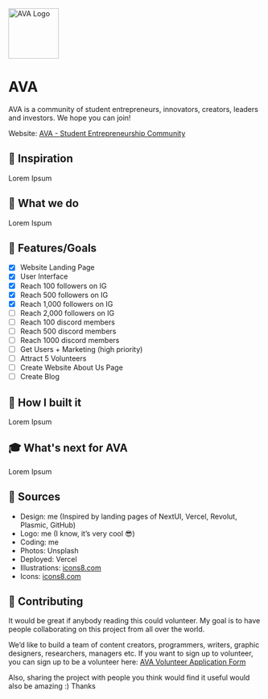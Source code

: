 <img src="[drawing.jpg](https://raw.githubusercontent.com/one-loop/AVA/main/assets/favicon%20round.png)" alt="AVA Logo" width="100"/>

# AVA

AVA is a community of student entrepreneurs, innovators, creators, leaders and investors. We hope you can join!

Website: [AVA - Student Entrepreneurship Community](https://one-loop.github.io/AVA/)

## 🧠 Inspiration

Lorem Ipsum

## 📌 What we do

Lorem Ispum

## 📕 Features/Goals

- [x]  Website Landing Page
- [x]  User Interface
- [x]  Reach 100 followers on IG
- [x]  Reach 500 followers on IG
- [x]  Reach 1,000 followers on IG
- [ ]  Reach 2,000 followers on IG
- [ ]  Reach 100 discord members
- [ ]  Reach 500 discord members
- [ ]  Reach 1000 discord members
- [ ]  Get Users + Marketing (high priority)
- [ ]  Attract 5 Volunteers
- [ ]  Create Website About Us Page
- [ ]  Create Blog

## 📕 How I built it

Lorem Ipsum

## 🎓 What's next for AVA

Lorem Ipsum

## 🔎 Sources

- Design: me (Inspired by landing pages of NextUI, Vercel, Revolut, Plasmic, GitHub)
- Logo: me (I know, it’s very cool 😎)
- Coding: me
- Photos: Unsplash
- Deployed: Vercel
- Illustrations: [icons8.com](http://icons8.com/)
- Icons: [icons8.com](http://icons8.com/)

## 💙 Contributing

It would be great if anybody reading this could volunteer. My goal is to have people collaborating on this project from all over the world.

We’d like to build a team of content creators, programmers, writers, graphic designers, researchers, managers etc.  If you want to sign up to volunteer, you can sign up to be a volunteer here: [AVA Volunteer Application Form](https://one-loop.github.io/AVA/volunteer.html)

Also, sharing the project with people you think would find it useful would also be amazing :)
Thanks

